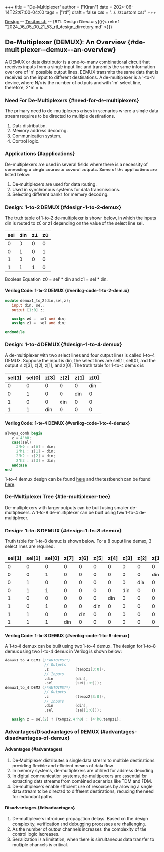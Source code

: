 +++
title = "De-Multiplexer"
author = ["Kiran"]
date = 2024-06-14T22:07:00-04:00
tags = ["rtl"]
draft = false
css = "../../zcustom.css"
+++

[Design](<https://github.com/24x7fpga/iVerilog/blob/master/design/demux1_to_8/demux1_to_8.v>) -- [Testbench](<https://github.com/24x7fpga/iVerilog/blob/master/tb_design/tb_demux1_to_8/tb_demux1_to_8.v>) -- [RTL Design Directory]({{< relref "2024_06_05_00_21_53_rtl_design_directory.md" >}})


## De-Multiplexer (DEMUX): An Overview {#de-multiplexer--demux--an-overview}

A DEMUX or data distributor is a one-to-many combinational circuit that receives inputs from a single input line and transmits the same information over one of 'n' possible output lines. DEMUX transmits the same data that is received on the input to different destinations. A de-multiplexer is a 1-to-N device, where N/n is the number of outputs and with 'm' select line, therefore, 2^m = n.


### Need For De-Multiplexers {#need-for-de-multiplexers}

The primary need to de-multiplexers arises in scenarios where a single data stream requires to be directed to multiple destinations.

1.  Data distribution.
2.  Memory address decoding.
3.  Communication system.
4.  Control logic.


### Applications {#applications}

De-multiplexers are used in several fields where there is a necessity of connecting a single source to several outputs. Some of the applications are listed below:

1.  De-multiplexers are used for data routing.
2.  Used in synchronous systems for data transmissions.
3.  Selecting different banks for memory decoding.


### Design: 1-to-2 DEMUX {#design-1-to-2-demux}

The truth table of 1-to-2 de-multiplexer is shown below, in which the inputs din is routed to z0 or z1 depending on the value of the select line sell.

| sel | din | z1 | z0 |
|-----|-----|----|----|
| 0   | 0   | 0  | 0  |
| 0   | 1   | 0  | 1  |
| 1   | 0   | 0  | 0  |
| 1   | 1   | 1  | 0  |

Boolean Equation: z0 = sel' \* din and z1 = sel \* din.


#### Verilog Code: 1-to-2 DEMUX {#verilog-code-1-to-2-demux}

```verilog { copy_button="t" }
module demux1_to_2(din,sel,z);
   input din, sel;
   output [1:0] z;

   assign z0 = ~sel and din;
   assign z1 =  sel and din;

endmodule
```


### Design: 1-to-4 DEMUX {#design-1-to-4-demux}

A de-multiplexer with two select lines and four output lines is called 1-to-4 DEMUX. Suppose the input is din, the select lines are sel[1], sel[0], and the output is z[3], z[2], z[1], and z[0]. The truth table for 1-to-4 demux is:

| sel[1] | sel[0] | z[3] | z[2] | z[1] | z[0] |
|--------|--------|------|------|------|------|
| 0      | 0      | 0    | 0    | 0    | din  |
| 0      | 1      | 0    | 0    | din  | 0    |
| 1      | 0      | 0    | din  | 0    | 0    |
| 1      | 1      | din  | 0    | 0    | 0    |


#### Verilog Code: 1-to-4 DEMUX {#verilog-code-1-to-4-demux}

```verilog { copy_button="t" }
always_comb begin
   z = 4'h0;
   case(sel)
     2'h0 : z[0] = din;
     2'h1 : z[1] = din;
     2'h2 : z[2] = din;
     2'h3 : z[3] = din;
   endcase
end
```

1-to-4 demux design can be found [here](<https://github.com/24x7fpga/iVerilog/blob/master/design/demux1_to_4/demux1_to_4.v>) and the testbench can be found [here](<https://github.com/24x7fpga/iVerilog/blob/master/tb_design/tb_demux1_to_4/tb_demux1_to_4.v>).


### De-Multiplexer Tree {#de-multiplexer-tree}

De-multiplexers with larger outputs can be built using smaller de-multiplexers. A 1-to-8 de-multiplexer can be built using two 1-to-4 de-multiplexer.


### Design: 1-to-8 DEMUX {#design-1-to-8-demux}

Truth table for 1-to-8 demux is shown below. For a 8 ouput line demux, 3 select lines are required.

| sel[1] | sel[1] | sel[0] | z[7] | z[6] | z[5] | z[4] | z[3] | z[2] | z[1] | z[0] |
|--------|--------|--------|------|------|------|------|------|------|------|------|
| 0      | 0      | 0      | 0    | 0    | 0    | 0    | 0    | 0    | 0    | din  |
| 0      | 0      | 1      | 0    | 0    | 0    | 0    | 0    | 0    | din  | 0    |
| 0      | 1      | 0      | 0    | 0    | 0    | 0    | 0    | din  | 0    | 0    |
| 0      | 1      | 1      | 0    | 0    | 0    | 0    | din  | 0    | 0    | 0    |
| 1      | 0      | 0      | 0    | 0    | 0    | din  | 0    | 0    | 0    | 0    |
| 1      | 0      | 1      | 0    | 0    | din  | 0    | 0    | 0    | 0    | 0    |
| 1      | 1      | 0      | 0    | din  | 0    | 0    | 0    | 0    | 0    | 0    |
| 1      | 1      | 1      | din  | 0    | 0    | 0    | 0    | 0    | 0    | 0    |


#### Verilog Code: 1-to-8 DEMUX {#verilog-code-1-to-8-demux}

A 1-to-8 demux can be built using two 1-to-4 demux. The design for 1-to-8 demux using two 1-to-4 demux in Verilog is shown below:

```verilog
demux1_to_4 DEM1 (/*AUTOINST*/
                  // Outputs
                  .z			(tempz1[3:0]),
                  // Inputs
                  .din			(din),
                  .sel			(sel[1:0]));
demux1_to_4 DEM2 (/*AUTOINST*/
                  // Outputs
                  .z			(tempz2[3:0]),
                  // Inputs
                  .din			(din),
                  .sel			(sel[1:0]));

   assign z = sel[2] ? {tempz2,4'h0} : {4'h0,tempz1};
```


### Advantages/Disadvantages of DEMUX {#advantages-disadvantages-of-demux}


#### Advantages {#advantages}

1.  De-Multiplexer distributes a single data stream to multiple destinations providing flexible and efficient means of data flow.
2.  In memory systems, de-multiplexers are utilized for address decoding.
3.  In digital communication systems, de-multiplexers are essential for extracting data streams from combined scenarios like TDM and FDM.
4.  De-multiplexers enable efficient use of resources by allowing a single data stream to be directed to different destinations, reducing the need for redundant paths.


#### Disadvantages {#disadvantages}

1.  De-multiplexers introduce propagation delays. Based on the design complexity, verification and debugging processes are challenging.
2.  As the number of output channels increases, the complexity of the control logic increases.
3.  Serialization is a limitation, when there is simultaneous data transfer to multiple channels is critical.
